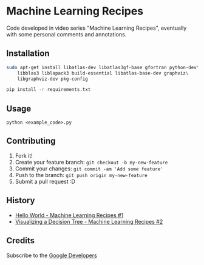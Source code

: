 # Machine Learning Recipes

Code developed in video series "Machine Learning Recipes", eventually with some personal comments and annotations.

## Installation

```bash
sudo apt-get install libatlas-dev libatlas3gf-base gfortran python-dev\
    libblas3 liblapack3 build-essential libatlas-base-dev graphviz\
    libgraphviz-dev pkg-config

pip install -r requirements.txt
```
## Usage

`python <example_code>.py`

## Contributing

1. Fork it!
2. Create your feature branch: `git checkout -b my-new-feature`
3. Commit your changes: `git commit -am 'Add some feature'`
4. Push to the branch: `git push origin my-new-feature`
5. Submit a pull request :D

## History

- [Hello World - Machine Learning Recipes #1](https://www.youtube.com/watch?v=cKxRvEZd3M://www.youtube.com/watch?v=cKxRvEZd3Mw)
- [Visualizing a Decision Tree - Machine Learning Recipes #2](https://www.youtube.com/watch?v=tNa99PG8hR8)

## Credits

Subscribe to the [Google Developers](http://goo.gl/mQyv5L)
